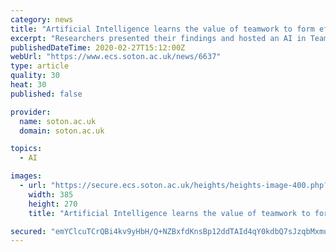 ```yaml
---
category: news
title: "Artificial Intelligence learns the value of teamwork to form efficient football teams"
excerpt: "Researchers presented their findings and hosted an AI in Team Sports workshop at this month’s Association for the Advancement of Artificial Intelligence (AAAI) Conference in New York. \"We have tested our methods from games in the 2018 FIFA World Cup and the last two seasons of the English Premier League,\" Ryan says. \"We found that we could ..."
publishedDateTime: 2020-02-27T15:12:00Z
webUrl: "https://www.ecs.soton.ac.uk/news/6637"
type: article
quality: 30
heat: 30
published: false

provider:
  name: soton.ac.uk
  domain: soton.ac.uk

topics:
  - AI

images:
  - url: "https://secure.ecs.soton.ac.uk/heights/heights-image-400.php?imgid=news_6637_img&anchor=LM"
    width: 385
    height: 270
    title: "Artificial Intelligence learns the value of teamwork to form efficient football teams"

secured: "emYClcuTCrQBi4kv9yHbH/Q+NZBxfdKnsBp12ddTAId4qY0kdbQ7sJzqbMxmu6cOsBHk7a3nkuu2QPO/iE/63g3xdlsSsFEPh2KDgKMAn6BZ4vI7GtgXQPN6Z6xYaDRE4VcyUlzpXo91OVjyuaGB6BWeoe0nhmZw54WXacOo37WPriEnZ0KXWuXfbkEL1Hnao9t5nIYmatkuOrAtHfqi9BEAaFd5oJ6aeKd3uso311cxBgSEe5QjteZ0pK5V6lHDgGCDx3IpMFogDRhDWEeBybBKpUOqImfme6wawSMplEOeYPp0NFNZcxc3Iy1l0R1d;cHuP4Tl29vDeWW4ve9/qFg=="
---
```


